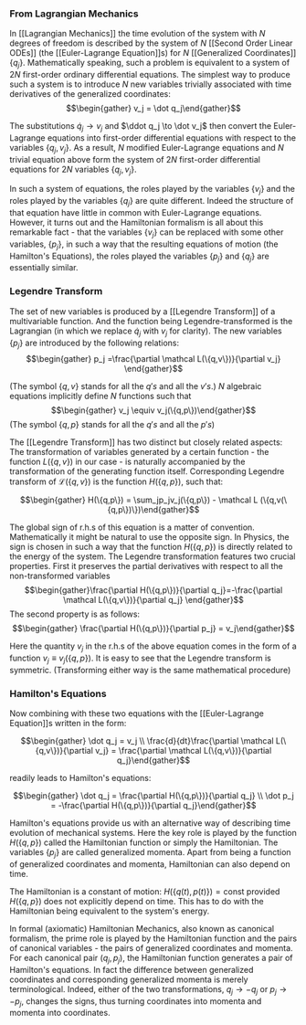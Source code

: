 ### From Lagrangian Mechanics
In [[Lagrangian Mechanics]] the time evolution of the system with $N$ degrees of freedom is described by the system of $N$ [[Second Order Linear ODEs]] (the [[Euler-Lagrange Equation]]s) for $N$ [[Generalized Coordinates]] $\{q_j\}$. Mathematically speaking, such a problem is equivalent to a system of $2N$ first-order ordinary differential equations. The simplest way to produce such a system is to introduce $N$ new variables trivially associated with time derivatives of the generalized coordinates:
$$\begin{gather} v_j = \dot q_j\end{gather}$$

The substitutions $\dot q_j \to v_j$ and $\ddot q_j \to \dot v_j$ then convert the Euler-Lagrange equations into first-order differential equations with respect to the variables $\{q_j,v_j\}$. As a result, $N$ modified Euler-Lagrange equations and $N$ trivial equation above form the system of $2N$ first-order differential equations for $2N$ variables $\{q_j,v_j\}$.

In such a system of equations, the roles played by the variables $\{v_j\}$ and the roles played by the variables $\{q_j\}$ are quite different. Indeed the structure of that equation have little in common with Euler-Lagrange equations. However, it turns out and the Hamiltonian formalism is all about this remarkable fact - that the variables $\{v_j\}$ can be replaced with some other variables, $\{p_j\}$, in such a way that the resulting equations of motion (the Hamilton's Equations), the roles played the variables $\{p_j\}$ and $\{q_j\}$ are essentially similar.

### Legendre Transform

The set of new variables is produced by a [[Legendre Transform]] of a multivariable function. And the function being Legendre-transformed is the Lagrangian (in which we replace $\dot q_j$ with $v_j$ for clarity). The new variables $\{p_j\}$ are introduced by the following relations: 
$$\begin{gather} p_j =\frac{\partial \mathcal L(\{q,v\})}{\partial v_j} \end{gather}$$

(The symbol $\{q,v\}$ stands for all the $q's$  and all the $v's$.) $N$ algebraic equations implicitly define $N$ functions such that $$\begin{gather} v_j \equiv v_j(\{q,p\})\end{gather}$$
(The symbol $\{q,p\}$ stands for all the $q's$ and all the $p's$) 

The [[Legendre Transform]] has two distinct but closely related aspects: The transformation of variables generated by a certain function - the function $L(\{q,v\})$ in our case  - is naturally accompanied by the transformation of the generating function itself. Corresponding Legendre transform of $\mathcal L (\{q,v\})$ is the function $H(\{q,p\})$, such that: 

$$\begin{gather} H(\{q,p\}) = \sum_jp_jv_j(\{q,p\}) - \mathcal L (\{q,v(\{q,p\})\})\end{gather}$$


The global sign of r.h.s of this equation is a matter of convention. Mathematically it might be natural to use the opposite sign. In Physics, the sign is chosen in such a way that the function $H(\{q,p\})$ is directly related to the energy of the system. The Legendre transformation features two crucial properties. First it preserves the partial derivatives with respect to all the non-transformed variables 
$$\begin{gather}\frac{\partial H(\{q,p\})}{\partial q_j}=-\frac{\partial \mathcal L(\{q,v\})}{\partial q_j} \end{gather}$$
The second property is as follows: 
$$\begin{gather} \frac{\partial H(\{q,p\})}{\partial p_j} = v_j\end{gather}$$

Here the quantity $v_j$ in the r.h.s of the above equation comes in the form of a function $v_j \equiv v_j(\{q,p\})$. It is easy to see that the Legendre transform is symmetric. (Transforming either way is the same mathematical procedure)

### Hamilton's Equations

Now combining with these two equations with the [[Euler-Lagrange Equation]]s written in the form:

$$\begin{gather} \dot q_j = v_j \\ \frac{d}{dt}\frac{\partial \mathcal L(\{q,v\})}{\partial v_j} = \frac{\partial \mathcal L(\{q,v\})}{\partial q_j}\end{gather}$$

readily leads to Hamilton's equations:

$$\begin{gather} \dot q_j = \frac{\partial H(\{q,p\})}{\partial q_j} \\ \dot p_j = -\frac{\partial H(\{q,p\})}{\partial q_j}\end{gather}$$

Hamilton's equations provide us with an alternative way of describing time evolution of mechanical systems. Here the key role is played by the function $H(\{q,p\})$ called the Hamiltonian function or simply the Hamiltonian. The variables $\{p_j\}$ are called generalized momenta. Apart from being a function of generalized coordinates and momenta, Hamiltonian can also depend on time. 

The Hamiltonian is a constant of motion: $H(\{q(t),p(t)\}) = \text{const}$ provided $H(\{q,p\})$ does not explicitly depend on time. This has to do with the Hamiltonian being equivalent to the system's energy.

In formal (axiomatic) Hamiltonian Mechanics, also known as canonical formalism, the prime role is played by the Hamiltonian function and the pairs of canonical variables - the pairs of generalized coordinates and momenta. For each canonical pair $(q_j,p_j)$, the Hamiltonian function generates a pair of Hamilton's equations. In fact the difference between generalized coordinates and corresponding generalized momenta is merely terminological. Indeed, either of the two transformations, $q_j \to -q_j$ or $p_j \to -p_j$, changes the signs, thus turning coordinates into momenta and momenta into coordinates. 